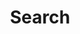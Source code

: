 ---
title: "Search" # in any language you want
layout: "search" # is necessary
placeholder: "Search for a particular things..."
---